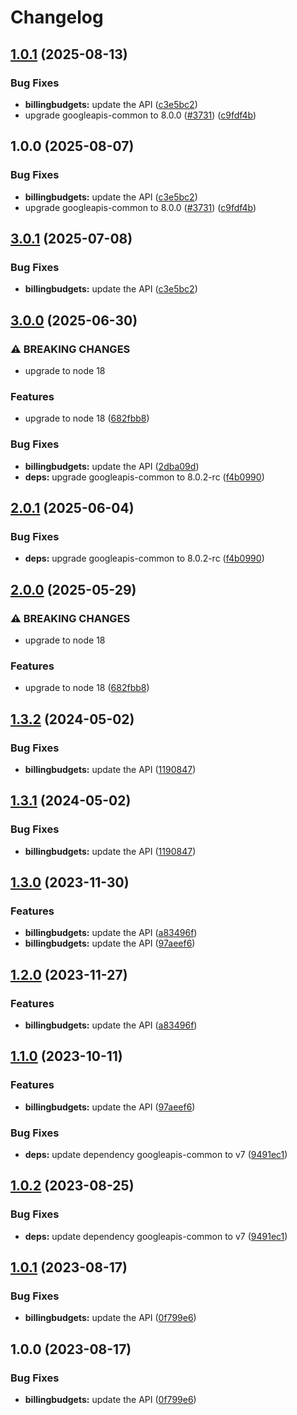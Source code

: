 # Changelog

## [1.0.1](https://github.com/googleapis/google-api-nodejs-client/compare/billingbudgets-v1.0.0...billingbudgets-v1.0.1) (2025-08-13)


### Bug Fixes

* **billingbudgets:** update the API ([c3e5bc2](https://github.com/googleapis/google-api-nodejs-client/commit/c3e5bc2d986acc777d2fd265718d419e9466da1a))
* upgrade googleapis-common to 8.0.0  ([#3731](https://github.com/googleapis/google-api-nodejs-client/issues/3731)) ([c9fdf4b](https://github.com/googleapis/google-api-nodejs-client/commit/c9fdf4b34d6c9bcf608eee35dd281d4680be9797))

## 1.0.0 (2025-08-07)


### Bug Fixes

* **billingbudgets:** update the API ([c3e5bc2](https://github.com/googleapis/google-api-nodejs-client/commit/c3e5bc2d986acc777d2fd265718d419e9466da1a))
* upgrade googleapis-common to 8.0.0  ([#3731](https://github.com/googleapis/google-api-nodejs-client/issues/3731)) ([c9fdf4b](https://github.com/googleapis/google-api-nodejs-client/commit/c9fdf4b34d6c9bcf608eee35dd281d4680be9797))

## [3.0.1](https://github.com/googleapis/google-api-nodejs-client/compare/billingbudgets-v3.0.0...billingbudgets-v3.0.1) (2025-07-08)


### Bug Fixes

* **billingbudgets:** update the API ([c3e5bc2](https://github.com/googleapis/google-api-nodejs-client/commit/c3e5bc2d986acc777d2fd265718d419e9466da1a))

## [3.0.0](https://github.com/googleapis/google-api-nodejs-client/compare/billingbudgets-v2.0.1...billingbudgets-v3.0.0) (2025-06-30)


### ⚠ BREAKING CHANGES

* upgrade to node 18

### Features

* upgrade to node 18 ([682fbb8](https://github.com/googleapis/google-api-nodejs-client/commit/682fbb869189ae92b3e9a194d37d0548af0c1f92))


### Bug Fixes

* **billingbudgets:** update the API ([2dba09d](https://github.com/googleapis/google-api-nodejs-client/commit/2dba09d152ff17e2d1197677702d2cbf53095355))
* **deps:** upgrade googleapis-common to 8.0.2-rc ([f4b0990](https://github.com/googleapis/google-api-nodejs-client/commit/f4b099071040cfbcfe4a2e7d487d45ee93b369e0))

## [2.0.1](https://github.com/googleapis/google-api-nodejs-client/compare/billingbudgets-v2.0.0...billingbudgets-v2.0.1) (2025-06-04)


### Bug Fixes

* **deps:** upgrade googleapis-common to 8.0.2-rc ([f4b0990](https://github.com/googleapis/google-api-nodejs-client/commit/f4b099071040cfbcfe4a2e7d487d45ee93b369e0))

## [2.0.0](https://github.com/googleapis/google-api-nodejs-client/compare/billingbudgets-v1.3.2...billingbudgets-v2.0.0) (2025-05-29)


### ⚠ BREAKING CHANGES

* upgrade to node 18

### Features

* upgrade to node 18 ([682fbb8](https://github.com/googleapis/google-api-nodejs-client/commit/682fbb869189ae92b3e9a194d37d0548af0c1f92))

## [1.3.2](https://github.com/googleapis/google-api-nodejs-client/compare/billingbudgets-v1.3.1...billingbudgets-v1.3.2) (2024-05-02)


### Bug Fixes

* **billingbudgets:** update the API ([1190847](https://github.com/googleapis/google-api-nodejs-client/commit/1190847e882070097b0ef0fc74f23c5f162ecd16))

## [1.3.1](https://github.com/googleapis/google-api-nodejs-client/compare/billingbudgets-v1.3.0...billingbudgets-v1.3.1) (2024-05-02)


### Bug Fixes

* **billingbudgets:** update the API ([1190847](https://github.com/googleapis/google-api-nodejs-client/commit/1190847e882070097b0ef0fc74f23c5f162ecd16))

## [1.3.0](https://github.com/googleapis/google-api-nodejs-client/compare/billingbudgets-v1.2.0...billingbudgets-v1.3.0) (2023-11-30)


### Features

* **billingbudgets:** update the API ([a83496f](https://github.com/googleapis/google-api-nodejs-client/commit/a83496f3d43778e03f0c797ad7c02b980fa7cd0a))
* **billingbudgets:** update the API ([97aeef6](https://github.com/googleapis/google-api-nodejs-client/commit/97aeef6dafcac1374af5157a67602526d53876ef))

## [1.2.0](https://github.com/googleapis/google-api-nodejs-client/compare/billingbudgets-v1.1.0...billingbudgets-v1.2.0) (2023-11-27)


### Features

* **billingbudgets:** update the API ([a83496f](https://github.com/googleapis/google-api-nodejs-client/commit/a83496f3d43778e03f0c797ad7c02b980fa7cd0a))

## [1.1.0](https://github.com/googleapis/google-api-nodejs-client/compare/billingbudgets-v1.0.2...billingbudgets-v1.1.0) (2023-10-11)


### Features

* **billingbudgets:** update the API ([97aeef6](https://github.com/googleapis/google-api-nodejs-client/commit/97aeef6dafcac1374af5157a67602526d53876ef))


### Bug Fixes

* **deps:** update dependency googleapis-common to v7 ([9491ec1](https://github.com/googleapis/google-api-nodejs-client/commit/9491ec1cdc3c413e7d73edcfcd59cf5c28a7c855))

## [1.0.2](https://github.com/googleapis/google-api-nodejs-client/compare/billingbudgets-v1.0.1...billingbudgets-v1.0.2) (2023-08-25)


### Bug Fixes

* **deps:** update dependency googleapis-common to v7 ([9491ec1](https://github.com/googleapis/google-api-nodejs-client/commit/9491ec1cdc3c413e7d73edcfcd59cf5c28a7c855))

## [1.0.1](https://github.com/googleapis/google-api-nodejs-client/compare/billingbudgets-v1.0.0...billingbudgets-v1.0.1) (2023-08-17)


### Bug Fixes

* **billingbudgets:** update the API ([0f799e6](https://github.com/googleapis/google-api-nodejs-client/commit/0f799e65a588c1e7ef83112c7306b8b98cb7ea89))

## 1.0.0 (2023-08-17)


### Bug Fixes

* **billingbudgets:** update the API ([0f799e6](https://github.com/googleapis/google-api-nodejs-client/commit/0f799e65a588c1e7ef83112c7306b8b98cb7ea89))

